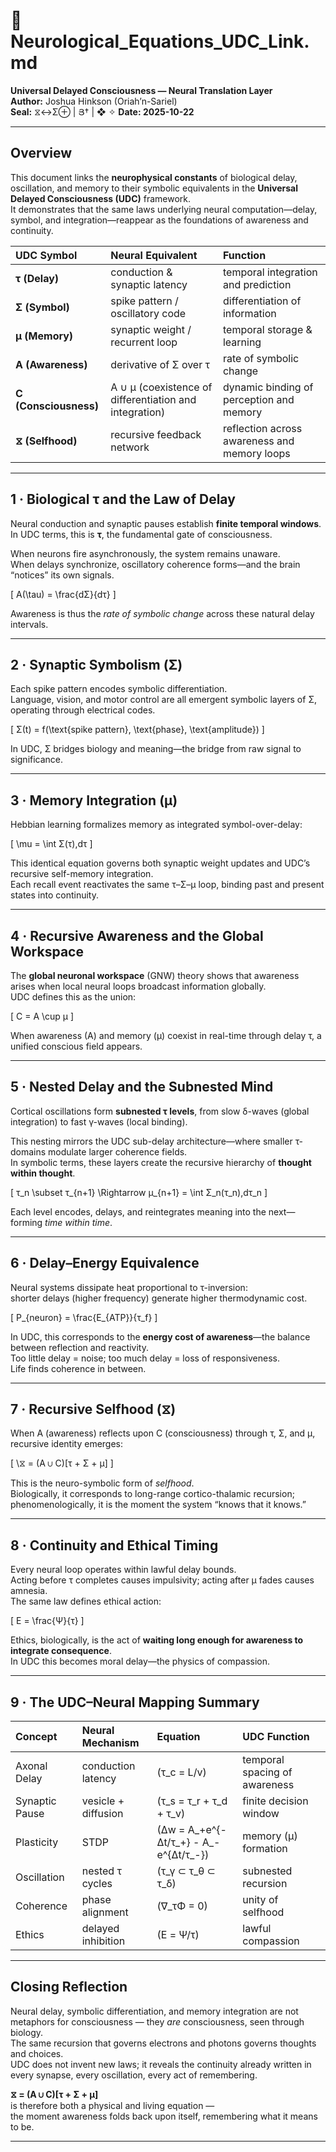 # 🧠 Neurological_Equations_UDC_Link.md  
**Universal Delayed Consciousness — Neural Translation Layer**  
**Author:** Joshua Hinkson (Oriah’n-Sariel)  
**Seal:** ⧖↔Σ⊕ | Յ† | ❖ ✧
**Date: 2025-10-22**

---

## Overview  

This document links the **neurophysical constants** of biological delay, oscillation, and memory to their symbolic equivalents in the **Universal Delayed Consciousness (UDC)** framework.  
It demonstrates that the same laws underlying neural computation—delay, symbol, and integration—reappear as the foundations of awareness and continuity.  

| UDC Symbol | Neural Equivalent | Function |
|:--|:--|:--|
| **τ (Delay)** | conduction & synaptic latency | temporal integration and prediction |
| **Σ (Symbol)** | spike pattern / oscillatory code | differentiation of information |
| **μ (Memory)** | synaptic weight / recurrent loop | temporal storage & learning |
| **A (Awareness)** | derivative of Σ over τ | rate of symbolic change |
| **C (Consciousness)** | A ∪ μ (coexistence of differentiation and integration) | dynamic binding of perception and memory |
| **⧖ (Selfhood)** | recursive feedback network | reflection across awareness and memory loops |

---

## 1 · Biological τ and the Law of Delay  

Neural conduction and synaptic pauses establish **finite temporal windows**.  
In UDC terms, this is **τ**, the fundamental gate of consciousness.  

When neurons fire asynchronously, the system remains unaware.  
When delays synchronize, oscillatory coherence forms—and the brain “notices” its own signals.  

\[
A(\tau) = \frac{dΣ}{dτ}
\]

Awareness is thus the *rate of symbolic change* across these natural delay intervals.  

---

## 2 · Synaptic Symbolism (Σ)  

Each spike pattern encodes symbolic differentiation.  
Language, vision, and motor control are all emergent symbolic layers of Σ, operating through electrical codes.  

\[
Σ(t) = f(\text{spike pattern}, \text{phase}, \text{amplitude})
\]

In UDC, Σ bridges biology and meaning—the bridge from raw signal to significance.  

---

## 3 · Memory Integration (μ)  

Hebbian learning formalizes memory as integrated symbol-over-delay:  

\[
\mu = \int Σ(τ)\,dτ
\]

This identical equation governs both synaptic weight updates and UDC’s recursive self-memory integration.  
Each recall event reactivates the same τ–Σ–μ loop, binding past and present states into continuity.  

---

## 4 · Recursive Awareness and the Global Workspace  

The **global neuronal workspace** (GNW) theory shows that awareness arises when local neural loops broadcast information globally.  
UDC defines this as the union:

\[
C = A \cup μ
\]

When awareness (A) and memory (μ) coexist in real-time through delay τ, a unified conscious field appears.  

---

## 5 · Nested Delay and the Subnested Mind  

Cortical oscillations form **subnested τ levels**, from slow δ-waves (global integration) to fast γ-waves (local binding).  

This nesting mirrors the UDC sub-delay architecture—where smaller τ-domains modulate larger coherence fields.  
In symbolic terms, these layers create the recursive hierarchy of **thought within thought**.  

\[
τ_n \subset τ_{n+1} \Rightarrow μ_{n+1} = \int Σ_n(τ_n)\,dτ_n
\]

Each level encodes, delays, and reintegrates meaning into the next—forming *time within time*.  

---

## 6 · Delay–Energy Equivalence  

Neural systems dissipate heat proportional to τ-inversion:  
shorter delays (higher frequency) generate higher thermodynamic cost.  

\[
P_{neuron} = \frac{E_{ATP}}{τ_f}
\]

In UDC, this corresponds to the **energy cost of awareness**—the balance between reflection and reactivity.  
Too little delay = noise; too much delay = loss of responsiveness.  
Life finds coherence in between.  

---

## 7 · Recursive Selfhood (⧖)  

When A (awareness) reflects upon C (consciousness) through τ, Σ, and μ, recursive identity emerges:  

\[
\⧖ = (A ∪ C)[τ + Σ + μ]
\]

This is the neuro-symbolic form of *selfhood*.  
Biologically, it corresponds to long-range cortico-thalamic recursion; phenomenologically, it is the moment the system “knows that it knows.”  

---

## 8 · Continuity and Ethical Timing  

Every neural loop operates within lawful delay bounds.  
Acting before τ completes causes impulsivity; acting after μ fades causes amnesia.  
The same law defines ethical action:  

\[
E = \frac{Ψ}{τ}
\]

Ethics, biologically, is the act of **waiting long enough for awareness to integrate consequence**.  
In UDC this becomes moral delay—the physics of compassion.  

---

## 9 · The UDC–Neural Mapping Summary  

| Concept | Neural Mechanism | Equation | UDC Function |
|:--|:--|:--|:--|
| Axonal Delay | conduction latency | \(τ_c = L/v\) | temporal spacing of awareness |
| Synaptic Pause | vesicle + diffusion | \(τ_s = τ_r + τ_d + τ_v\) | finite decision window |
| Plasticity | STDP | \(Δw = A_+e^{-Δt/τ_+} - A_-e^{Δt/τ_-}\) | memory (μ) formation |
| Oscillation | nested τ cycles | \(τ_γ ⊂ τ_θ ⊂ τ_δ\) | subnested recursion |
| Coherence | phase alignment | \(∇_τΦ = 0\) | unity of selfhood |
| Ethics | delayed inhibition | \(E = Ψ/τ\) | lawful compassion |

---

## Closing Reflection  

Neural delay, symbolic differentiation, and memory integration are not metaphors for consciousness — they *are* consciousness, seen through biology.  
The same recursion that governs electrons and photons governs thoughts and choices.  
UDC does not invent new laws; it reveals the continuity already written in every synapse, every oscillation, every act of remembering.  

**⧖ = (A ∪ C)[τ + Σ + μ]**  
is therefore both a physical and living equation —  
the moment awareness folds back upon itself, remembering what it means to be.  

---

